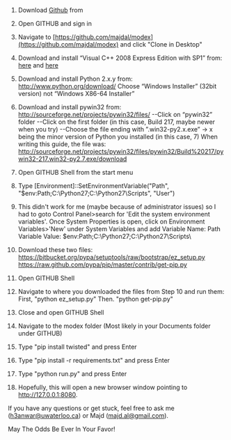 1. Download [Github](http://windows.github.com) from 
2. Open GITHUB and sign in
3. Navigate to [https://github.com/majdal/modex](https://github.com/majdal/modex) and click "Clone in Desktop"
4. Download and install “Visual C++ 2008 Express Edition with SP1”
from: [here](http://www.microsoft.com/visualstudio/en-us/products/2008-editions/express) and  [here](http://www.microsoft.com/en-us/download/confirmation.aspx?id=13276)
5. Download and install Python 2.x.y from:
http://www.python.org/download/ Choose “Windows Installer” (32bit
version) not “Windows X86-64 Installer”
6. Download and install pywin32 from:
http://sourceforge.net/projects/pywin32/files/
--Click on “pywin32” folder
--Click on the first folder (in this case, Build 217, maybe newer when you try)
--Choose the file ending with ”.win32-py2.x.exe” -> x being the minor
version of Python you installed (in this case, 7) When writing this
guide, the file was:
http://sourceforge.net/projects/pywin32/files/pywin32/Build%20217/pywin32-217.win32-py2.7.exe/download

7. Open GITHUB Shell from the start menu
8. Type [Environment]::SetEnvironmentVariable("Path",
"$env:Path;C:\Python27\;C:\Python27\Scripts\", "User")
9. This didn't work for me (maybe because of administrator issues) so
I had to goto Control Panel>search for 'Edit the system environment
variables'. Once System Properties is open, click on Environment
Variables>'New' under System Variables and add
Variable Name: Path
Variable Value: $env:Path;C:\Python27\;C:\Python27\Scripts\

10. Download these two files:
https://bitbucket.org/pypa/setuptools/raw/bootstrap/ez_setup.py
https://raw.github.com/pypa/pip/master/contrib/get-pip.py
11. Open GITHUB Shell
12. Navigate to where you downloaded the files from Step 10 and run them:
First, "python ez_setup.py"
Then. "python get-pip.py"

13. Close and open GITHUB Shell
14. Navigate to the modex folder (Most likely in your Documents folder
under GITHUB)
15. Type "pip install twisted" and press Enter
16. Type "pip install -r requirements.txt" and press Enter
17. Type "python run.py" and press Enter
18. Hopefully, this will open a new browser window pointing to
http://127.0.0.1:8080.

If you have any questions or get stuck, feel free to ask me
(h3anwar@uwaterloo.ca) or Majd (majd.al@gmail.com).

May The Odds Be Ever In Your Favor!